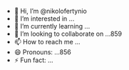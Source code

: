 - 👋 Hi, I’m @nikolofertynio
- 👀 I’m interested in ...
- 🌱 I’m currently learning ...
- 💞️ I’m looking to collaborate on ...859
- 📫 How to reach me ...
- 😄 Pronouns: ...856
- ⚡ Fun fact: ...

<!---
nikolofertynio/nikolofertynio is a ✨ special ✨ repository because its `README.md` (this file) appears on your GitHub profile.
You can click the Preview link to take a look at your changes.
--->
